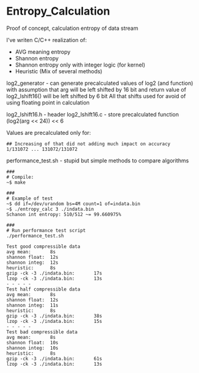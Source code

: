 # Entropy_Calculation
Proof of concept, calculation entropy of data stream

I've writen C/C++ realization of:
- AVG meaning entropy
- Shannon entropy
- Shannon entropy only with integer logic (for kernel)
- Heuristic (Mix of several methods)

log2_generator - can generate precalculated values of log2 (and function)
with assumption that arg will be left shifted by 16 bit
and return value of log2_lshift16() will be left shifted by 6 bit
All that shifts used for avoid of using floating point in calculation

log2_lshift16.h - header
log2_lshift16.c - store precalculated function (log2(arg << 24)) << 6

Values are precalculated only for:
```
## Increasing of that did not adding much impact on accuracy
1/131072 ... 131072/131072
```

performance_test.sh - stupid but simple methods to compare algorithms

```
###
# Compile:
~$ make

###
# Example of test
~$ dd if=/dev/urandom bs=4M count=1 of=indata.bin
~$ ./entropy_calc 3 ./indata.bin
Schanon int entropy: 510/512 ~= 99.660975%

###
# Run performance test script
./performance_test.sh

Test good compressible data
avg mean:       8s
shannon float:  12s
shannon integ:  12s
heuristic:      8s
gzip -ck -3 ./indata.bin:       17s
lzop -ck -3 ./indata.bin:       13s
- - - - -
Test half compressible data
avg mean:       8s
shannon float:  12s
shannon integ:  11s
heuristic:      8s
gzip -ck -3 ./indata.bin:       38s
lzop -ck -3 ./indata.bin:       15s
- - - - -
Test bad compressible data
avg mean:       8s
shannon float:  10s
shannon integ:  10s
heuristic:      8s
gzip -ck -3 ./indata.bin:       61s
lzop -ck -3 ./indata.bin:       13s
```
